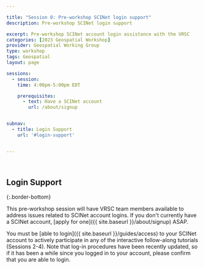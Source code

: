 ```yaml
---

title: "Session 0: Pre-workshop SCINet login support"
description: Pre-workshop SCINet login support

excerpt: Pre-workshop SCINet account login assistance with the VRSC
categories: [2023 Geospatial Workshop]  
provider: Geospatial Working Group
type: workshop
tags: Geospatial
layout: page

sessions:
  - session: 
    time: 4:00pm-5:00pm EDT

    prerequisites:
      - text: Have a SCINet account 
        url: /about/signup


subnav:
  - title: Login Support
    url: '#login-support'


---
```


<br>

## Login Support
{:.border-bottom}

This pre-workshop session will have VRSC team members available to address issues related to SCINet account logins. If you don't currently have a SCINet account, [apply for one]({{ site.baseurl }}/about/signup) ASAP. 

You must be [able to login]({{ site.baseurl }}/guides/access) to your SCINet account to actively participate in any of the interactive follow-along tutorials (Sessions 2-4). Note that log-in procedures have been recently updated, so if it has been a while since you logged in to your account, please confirm that you are able to login. 

